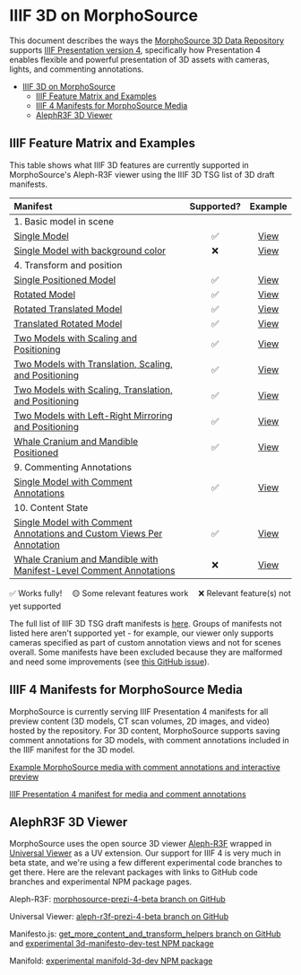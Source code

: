 # IIIF 3D on MorphoSource

This document describes the ways the [MorphoSource 3D Data Repository]([https://](https://www.morphosource.org/)) supports [IIIF Presentation version 4](https://preview.iiif.io/api/prezi-4/presentation/4.0/model/), specifically how Presentation 4 enables flexible and powerful presentation of 3D assets with cameras, lights, and commenting annotations.

- [IIIF 3D on MorphoSource](#iiif-3d-on-morphosource)
  - [IIIF Feature Matrix and Examples](#iiif-feature-matrix-and-examples)
  - [IIIF 4 Manifests for MorphoSource Media](#iiif-4-manifests-for-morphosource-media)
  - [AlephR3F 3D Viewer](#alephr3f-3d-viewer)

## IIIF Feature Matrix and Examples

This table shows what IIIF 3D features are currently supported in MorphoSource's Aleph-R3F viewer using the IIIF 3D TSG list of 3D draft manifests.

| Manifest | Supported? | Example
| :--- | :---: | :---: |
| 1. Basic model in scene | |
| [Single Model](https://raw.githubusercontent.com/IIIF/3d/main/manifests/1_basic_model_in_scene/model_origin.json) | ✅ | [View](https://www.morphosource.org/uv/uv.html#?manifest=https://raw.githubusercontent.com/IIIF/3d/main/manifests/1_basic_model_in_scene/model_origin.json)
| [Single Model with background color](https://raw.githubusercontent.com/IIIF/3d/main/manifests/1_basic_model_in_scene/model_origin_bgcolor) | ❌ | [View](https://www.morphosource.org/uv/uv.html#?manifest=https://raw.githubusercontent.com/IIIF/3d/main/manifests/1_basic_model_in_scene/model_origin_bgcolor.json)
| 4. Transform and position | |
| [Single Positioned Model](https://raw.githubusercontent.com/IIIF/3d/main/manifests/4_transform_and_position/model_position.json) | ✅ | [View](https://www.morphosource.org/uv/uv.html#?manifest=https://raw.githubusercontent.com/IIIF/3d/main/manifests/4_transform_and_position/model_position.json)
| [Rotated Model](https://raw.githubusercontent.com/IIIF/3d/main/manifests/4_transform_and_position/model_transform_rotate_position.json) | ✅ | [View](https://www.morphosource.org/uv/uv.html#?manifest=https://raw.githubusercontent.com/IIIF/3d/main/manifests/4_transform_and_position/model_transform_rotate_position.json)
| [Rotated Translated Model](https://raw.githubusercontent.com/IIIF/3d/main/manifests/4_transform_and_position/model_transform_rotate_translate_position.json) | ✅ | [View](https://www.morphosource.org/uv/uv.html#?manifest=https://raw.githubusercontent.com/IIIF/3d/main/manifests/4_transform_and_position/model_transform_rotate_translate_position.json)
| [Translated Rotated Model](https://raw.githubusercontent.com/IIIF/3d/main/manifests/4_transform_and_position/model_transform_translate_rotate_position.json) | ✅ | [View](https://www.morphosource.org/uv/uv.html#?manifest=https://raw.githubusercontent.com/IIIF/3d/main/manifests/4_transform_and_position/model_transform_translate_rotate_position.json)
| [Two Models with Scaling and Positioning](https://raw.githubusercontent.com/IIIF/3d/main/manifests/4_transform_and_position/model_transform_translate_scale_position.json) | ✅ | [View](https://www.morphosource.org/uv/uv.html#?manifest=https://raw.githubusercontent.com/IIIF/3d/main/manifests/4_transform_and_position/model_transform_translate_scale_position.json)
| [Two Models with Translation, Scaling, and Positioning](https://raw.githubusercontent.com/IIIF/3d/main/manifests/4_transform_and_position/model_transform_scale_position.json) | ✅ | [View](https://www.morphosource.org/uv/uv.html#?manifest=https://raw.githubusercontent.com/IIIF/3d/main/manifests/4_transform_and_position/model_transform_scale_position.json)
| [Two Models with Scaling, Translation, and Positioning](https://raw.githubusercontent.com/IIIF/3d/main/manifests/4_transform_and_position/model_transform_scale_translate_position.json) | ✅ | [View](https://www.morphosource.org/uv/uv.html#?manifest=https://raw.githubusercontent.com/IIIF/3d/main/manifests/4_transform_and_position/model_transform_scale_translate_position.json)
| [Two Models with Left-Right Mirroring and Positioning](https://raw.githubusercontent.com/IIIF/3d/main/manifests/4_transform_and_position/model_transform_negative_scale_position.json) | ✅ | [View](https://www.morphosource.org/uv/uv.html#?manifest=https://raw.githubusercontent.com/IIIF/3d/main/manifests/4_transform_and_position/model_transform_negative_scale_position.json)
| [Whale Cranium and Mandible Positioned](https://raw.githubusercontent.com/IIIF/3d/main/manifests/4_transform_and_position/whale_cranium_and_mandible_position.json) | ✅ | [View](https://www.morphosource.org/uv/uv.html#?manifest=https://raw.githubusercontent.com/IIIF/3d/main/manifests/4_transform_and_position/whale_cranium_and_mandible_position.json)
| 9. Commenting Annotations | |
| [Single Model with Comment Annotations](https://raw.githubusercontent.com/IIIF/3d/main/manifests//9_commenting_annotations/astronaut_comment.json) | ✅ | [View](https://www.morphosource.org/uv/uv.html#?manifest=https://raw.githubusercontent.com/IIIF/3d/main/manifests/9_commenting_annotations/astronaut_comment.json)
| 10. Content State | |
| [Single Model with Comment Annotations and Custom Views Per Annotation](https://raw.githubusercontent.com/IIIF/3d/astronaut_comment_scope/manifests/10_content_state/astronaut_comment_scope.json) | ✅ | [View](https://www.morphosource.org/uv/uv.html#?manifest=https://raw.githubusercontent.com/IIIF/3d/astronaut_comment_scope/manifests/10_content_state/astronaut_comment_scope.json)
| [Whale Cranium and Mandible with Manifest-Level Comment Annotations](https://raw.githubusercontent.com/IIIF/3d/main/manifests/10_content_state/whale_comment_scope_content_state.json) | ❌ | [View](https://www.morphosource.org/uv/uv.html#?manifest=https://raw.githubusercontent.com/IIIF/3d/main/manifests/10_content_state/whale_comment_scope_content_state.json)

✅ Works fully! &emsp;🟡 Some relevant features work &emsp;❌ Relevant feature(s) not yet supported

The full list of IIIF 3D TSG draft manifests is [here](https://github.com/IIIF/3d/tree/main/manifests). Groups of manifests not listed here aren't supported yet - for example, our viewer only supports cameras specified as part of custom annotation views and not for scenes overall. Some manifests have been excluded because they are malformed and need some improvements (see [this GitHub issue](https://github.com/IIIF/3d/issues/60)).

## IIIF 4 Manifests for MorphoSource Media

MorphoSource is currently serving IIIF Presentation 4 manifests for all preview content (3D models, CT scan volumes, 2D images, and video) hosted by the repository. For 3D content, MorphoSource supports saving comment annotations for 3D models, with comment annotations included in the IIIF manifest for the 3D model. 

[Example MorphoSource media with comment annotations and interactive preview](https://www.morphosource.org/concern/media/000658129?locale=en)

[IIIF Presentation 4 manifest for media and comment annotations](https://www.morphosource.org/manifests/c255adf9-f3ee-49b0-b8ea-7cb64b670343?manifest=https://www.morphosource.org/manifests/c255adf9-f3ee-49b0-b8ea-7cb64b670343)

## AlephR3F 3D Viewer

MorphoSource uses the open source 3D viewer [Aleph-R3F](https://github.com/aleph-viewer/aleph-r3f) wrapped in [Universal Viewer](https://github.com/UniversalViewer/universalviewer) as a UV extension. Our support for IIIF 4 is very much in beta state, and we're using a few different experimental code branches to get there. Here are the relevant packages with links to GitHub code branches and experimental NPM package pages.

Aleph-R3F: [morphosource-prezi-4-beta branch on GitHub](https://github.com/aleph-viewer/aleph-r3f/tree/morphosource-prezi-4-beta)

Universal Viewer: [aleph-r3f-prezi-4-beta branch on GitHub](https://github.com/MorphoSource/universalviewer/tree/aleph-r3f-prezi-4-beta)

Manifesto.js: [get_more_content_and_transform_helpers branch on GitHub](https://github.com/IIIF-Commons/manifesto-3d/tree/get_more_content_and_transform_helpers) and [experimental 3d-manifesto-dev-test NPM package](https://www.npmjs.com/package/3d-manifesto-dev-test)

Manifold: [experimental manifold-3d-dev NPM package](https://www.npmjs.com/package/manifold-3d-dev)


